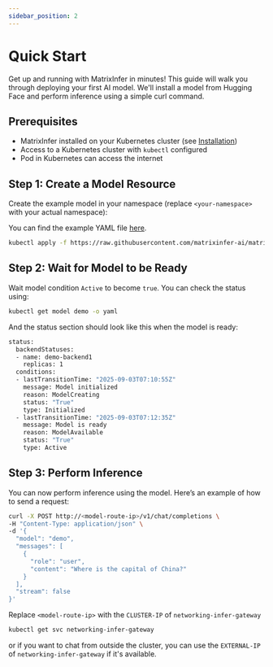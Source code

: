 ```yaml
---
sidebar_position: 2
---
```


# Quick Start

Get up and running with MatrixInfer in minutes! This guide will walk you through deploying your first AI model.
We'll install a model from Hugging Face and perform inference using a simple curl command.

## Prerequisites

- MatrixInfer installed on your Kubernetes cluster (see [Installation](./installation.md))
- Access to a Kubernetes cluster with `kubectl` configured
- Pod in Kubernetes can access the internet

## Step 1: Create a Model Resource

Create the example model in your namespace (replace `<your-namespace>` with your actual namespace):

You can find the example YAML
file [here](https://github.com/matrixinfer-ai/matrixinfer/tree/main/examples/model/Qwen2.5-0.5B-Instruct.yaml).

```bash
kubectl apply -f https://raw.githubusercontent.com/matrixinfer-ai/matrixinfer/refs/heads/main/examples/model/Qwen2.5-0.5B-Instruct.yaml -n <your-namespace>
```

## Step 2: Wait for Model to be Ready

Wait model condition `Active` to become `true`. You can check the status using:

```bash
kubectl get model demo -o yaml
```

And the status section should look like this when the model is ready:

```bash
status:
  backendStatuses:
  - name: demo-backend1
    replicas: 1
  conditions:
  - lastTransitionTime: "2025-09-03T07:10:55Z"
    message: Model initialized
    reason: ModelCreating
    status: "True"
    type: Initialized
  - lastTransitionTime: "2025-09-03T07:12:35Z"
    message: Model is ready
    reason: ModelAvailable
    status: "True"
    type: Active
```

## Step 3: Perform Inference

You can now perform inference using the model. Here’s an example of how to send a request:

```bash
curl -X POST http://<model-route-ip>/v1/chat/completions \
-H "Content-Type: application/json" \
-d '{
  "model": "demo",
  "messages": [
    {
      "role": "user",
      "content": "Where is the capital of China?"
    }
  ],
  "stream": false
}'
```

Replace `<model-route-ip>` with the `CLUSTER-IP` of `networking-infer-gateway`

```bash
kubectl get svc networking-infer-gateway
```

or if you want to chat from outside the cluster, you can use the `EXTERNAL-IP` of `networking-infer-gateway` if it's
available.
